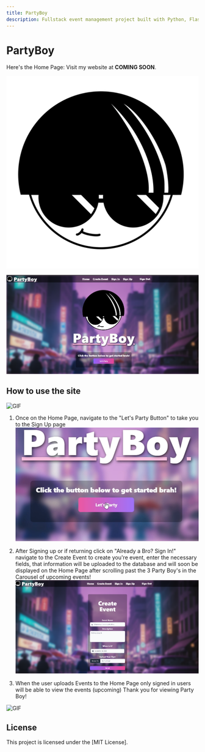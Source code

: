 ```yaml
---
title: PartyBoy
description: Fullstack event management project built with Python, Flask, React, Tailwind, and Flowbite.
---
```


# PartyBoy

Here's the Home Page:
Visit my website at **COMING SOON**.

![Image](https://github.com/gonzalezbri/PartyBoy/blob/main/frontend/src/assets/images/whitefill.png)

![Image](https://github.com/gonzalezbri/PartyBoy/blob/main/frontend/src/assets/projectGifs/homepic.png)

## How to use the site
![GIF](https://github.com/gonzalezbri/PartyBoy/blob/main/frontend/src/assets/projectGifs/home.gif)

1. Once on the Home Page, navigate to the "Let's Party Button" to take you to the Sign Up page
![Image](https://github.com/gonzalezbri/PartyBoy/blob/main/frontend/src/assets/projectGifs/startpic.png)

2. After Signing up or if returning click on "Already a Bro? Sign In!" navigate to the Create Event to create you're event, enter the necessary fields, that information will be uploaded to the database and will soon be displayed on the Home Page after scrolling past the 3 Party Boy's in the Carousel of upcoming events! 
![Image](https://github.com/gonzalezbri/PartyBoy/blob/main/frontend/src/assets/projectGifs/createevent.png)

3. When the user uploads Events to the Home Page only signed in users will be able to view the events (upcoming) Thank you for viewing Party Boy!

![GIF](https://github.com/gonzalezbri/PartyBoy/blob/main/frontend/src/assets/projectGifs/maneuver.gif)

## License

This project is licensed under the [MIT License].
